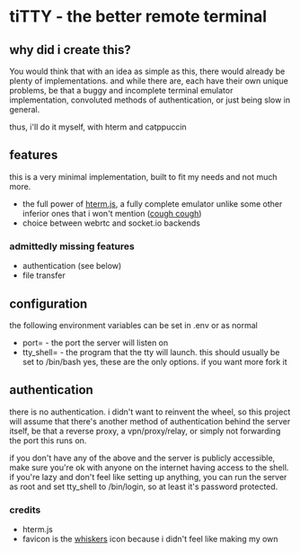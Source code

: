 # tiTTY - the better remote terminal

## why did i create this?
You would think that with an idea as simple as this, there would already be plenty of implementations. and while there are, each have their own unique problems,
be that a buggy and incomplete terminal emulator implementation, convoluted methods of authentication, or just being slow in general.

thus, i'll do it myself, with hterm and catppuccin

## features
this is a very minimal implementation, built to fit my needs and not much more.
- the full power of [hterm.js](https://hterm.org/), a fully complete emulator unlike some other inferior ones that i won't mention ([cough cough](http://xtermjs.org/))
- choice between webrtc and socket.io backends
### admittedly missing features
- authentication (see below)
- file transfer

## configuration
the following environment variables can be set in .env or as normal

- port= - the port the server will listen on
- tty_shell= - the program that the tty will launch. this should usually be set to /bin/bash
yes, these are the only options. if you want more fork it

## authentication
there is no authentication. i didn't want to reinvent the wheel, so this project will assume that there's another method of authentication behind the server itself,
be that a reverse proxy, a vpn/proxy/relay, or simply not forwarding the port this runs on.

if you don't have any of the above and the server is publicly accessible, make sure you're ok with anyone on the internet having access to the shell.
if you're lazy and don't feel like setting up anything, you can run the server as root and set tty_shell to /bin/login, so at least it's password protected.


### credits
- hterm.js
- favicon is the [whiskers](https://github.com/samholmes/whiskers) icon because i didn't feel like making my own
